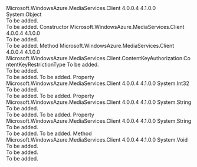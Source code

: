 <Type Name="ContentKeyAuthorizationPolicyRestriction" FullName="Microsoft.WindowsAzure.MediaServices.Client.ContentKeyAuthorization.ContentKeyAuthorizationPolicyRestriction">
  <TypeSignature Language="C#" Value="public class ContentKeyAuthorizationPolicyRestriction" />
  <TypeSignature Language="ILAsm" Value=".class public auto ansi beforefieldinit ContentKeyAuthorizationPolicyRestriction extends System.Object" />
  <TypeSignature Language="DocId" Value="T:Microsoft.WindowsAzure.MediaServices.Client.ContentKeyAuthorization.ContentKeyAuthorizationPolicyRestriction" />
  <TypeSignature Language="VB.NET" Value="Public Class ContentKeyAuthorizationPolicyRestriction" />
  <TypeSignature Language="F#" Value="type ContentKeyAuthorizationPolicyRestriction = class" />
  <AssemblyInfo>
    <AssemblyName>Microsoft.WindowsAzure.MediaServices.Client</AssemblyName>
    <AssemblyVersion>4.0.0.4</AssemblyVersion>
    <AssemblyVersion>4.1.0.0</AssemblyVersion>
  </AssemblyInfo>
  <Base>
    <BaseTypeName>System.Object</BaseTypeName>
  </Base>
  <Interfaces />
  <Docs>
    <summary>To be added.</summary>
    <remarks>To be added.</remarks>
  </Docs>
  <Members>
    <Member MemberName=".ctor">
      <MemberSignature Language="C#" Value="public ContentKeyAuthorizationPolicyRestriction ();" />
      <MemberSignature Language="ILAsm" Value=".method public hidebysig specialname rtspecialname instance void .ctor() cil managed" />
      <MemberSignature Language="DocId" Value="M:Microsoft.WindowsAzure.MediaServices.Client.ContentKeyAuthorization.ContentKeyAuthorizationPolicyRestriction.#ctor" />
      <MemberSignature Language="VB.NET" Value="Public Sub New ()" />
      <MemberType>Constructor</MemberType>
      <AssemblyInfo>
        <AssemblyName>Microsoft.WindowsAzure.MediaServices.Client</AssemblyName>
        <AssemblyVersion>4.0.0.4</AssemblyVersion>
        <AssemblyVersion>4.1.0.0</AssemblyVersion>
      </AssemblyInfo>
      <Parameters />
      <Docs>
        <summary>To be added.</summary>
        <remarks>To be added.</remarks>
      </Docs>
    </Member>
    <Member MemberName="GetKeyRestrictionTypeValue">
      <MemberSignature Language="C#" Value="public static Microsoft.WindowsAzure.MediaServices.Client.ContentKeyAuthorization.ContentKeyRestrictionType GetKeyRestrictionTypeValue (Microsoft.WindowsAzure.MediaServices.Client.ContentKeyAuthorization.ContentKeyAuthorizationPolicyRestriction restriction);" />
      <MemberSignature Language="ILAsm" Value=".method public static hidebysig valuetype Microsoft.WindowsAzure.MediaServices.Client.ContentKeyAuthorization.ContentKeyRestrictionType GetKeyRestrictionTypeValue(class Microsoft.WindowsAzure.MediaServices.Client.ContentKeyAuthorization.ContentKeyAuthorizationPolicyRestriction restriction) cil managed" />
      <MemberSignature Language="DocId" Value="M:Microsoft.WindowsAzure.MediaServices.Client.ContentKeyAuthorization.ContentKeyAuthorizationPolicyRestriction.GetKeyRestrictionTypeValue(Microsoft.WindowsAzure.MediaServices.Client.ContentKeyAuthorization.ContentKeyAuthorizationPolicyRestriction)" />
      <MemberSignature Language="VB.NET" Value="Public Shared Function GetKeyRestrictionTypeValue (restriction As ContentKeyAuthorizationPolicyRestriction) As ContentKeyRestrictionType" />
      <MemberSignature Language="F#" Value="static member GetKeyRestrictionTypeValue : Microsoft.WindowsAzure.MediaServices.Client.ContentKeyAuthorization.ContentKeyAuthorizationPolicyRestriction -&gt; Microsoft.WindowsAzure.MediaServices.Client.ContentKeyAuthorization.ContentKeyRestrictionType" Usage="Microsoft.WindowsAzure.MediaServices.Client.ContentKeyAuthorization.ContentKeyAuthorizationPolicyRestriction.GetKeyRestrictionTypeValue restriction" />
      <MemberType>Method</MemberType>
      <AssemblyInfo>
        <AssemblyName>Microsoft.WindowsAzure.MediaServices.Client</AssemblyName>
        <AssemblyVersion>4.0.0.4</AssemblyVersion>
        <AssemblyVersion>4.1.0.0</AssemblyVersion>
      </AssemblyInfo>
      <ReturnValue>
        <ReturnType>Microsoft.WindowsAzure.MediaServices.Client.ContentKeyAuthorization.ContentKeyRestrictionType</ReturnType>
      </ReturnValue>
      <Parameters>
        <Parameter Name="restriction" Type="Microsoft.WindowsAzure.MediaServices.Client.ContentKeyAuthorization.ContentKeyAuthorizationPolicyRestriction" />
      </Parameters>
      <Docs>
        <param name="restriction">To be added.</param>
        <summary>To be added.</summary>
        <returns>To be added.</returns>
        <remarks>To be added.</remarks>
      </Docs>
    </Member>
    <Member MemberName="KeyRestrictionType">
      <MemberSignature Language="C#" Value="public int KeyRestrictionType { get; set; }" />
      <MemberSignature Language="ILAsm" Value=".property instance int32 KeyRestrictionType" />
      <MemberSignature Language="DocId" Value="P:Microsoft.WindowsAzure.MediaServices.Client.ContentKeyAuthorization.ContentKeyAuthorizationPolicyRestriction.KeyRestrictionType" />
      <MemberSignature Language="VB.NET" Value="Public Property KeyRestrictionType As Integer" />
      <MemberSignature Language="F#" Value="member this.KeyRestrictionType : int with get, set" Usage="Microsoft.WindowsAzure.MediaServices.Client.ContentKeyAuthorization.ContentKeyAuthorizationPolicyRestriction.KeyRestrictionType" />
      <MemberType>Property</MemberType>
      <AssemblyInfo>
        <AssemblyName>Microsoft.WindowsAzure.MediaServices.Client</AssemblyName>
        <AssemblyVersion>4.0.0.4</AssemblyVersion>
        <AssemblyVersion>4.1.0.0</AssemblyVersion>
      </AssemblyInfo>
      <ReturnValue>
        <ReturnType>System.Int32</ReturnType>
      </ReturnValue>
      <Docs>
        <summary>To be added.</summary>
        <value>To be added.</value>
        <remarks>To be added.</remarks>
      </Docs>
    </Member>
    <Member MemberName="Name">
      <MemberSignature Language="C#" Value="public string Name { get; set; }" />
      <MemberSignature Language="ILAsm" Value=".property instance string Name" />
      <MemberSignature Language="DocId" Value="P:Microsoft.WindowsAzure.MediaServices.Client.ContentKeyAuthorization.ContentKeyAuthorizationPolicyRestriction.Name" />
      <MemberSignature Language="VB.NET" Value="Public Property Name As String" />
      <MemberSignature Language="F#" Value="member this.Name : string with get, set" Usage="Microsoft.WindowsAzure.MediaServices.Client.ContentKeyAuthorization.ContentKeyAuthorizationPolicyRestriction.Name" />
      <MemberType>Property</MemberType>
      <AssemblyInfo>
        <AssemblyName>Microsoft.WindowsAzure.MediaServices.Client</AssemblyName>
        <AssemblyVersion>4.0.0.4</AssemblyVersion>
        <AssemblyVersion>4.1.0.0</AssemblyVersion>
      </AssemblyInfo>
      <ReturnValue>
        <ReturnType>System.String</ReturnType>
      </ReturnValue>
      <Docs>
        <summary>To be added.</summary>
        <value>To be added.</value>
        <remarks>To be added.</remarks>
      </Docs>
    </Member>
    <Member MemberName="Requirements">
      <MemberSignature Language="C#" Value="public string Requirements { get; set; }" />
      <MemberSignature Language="ILAsm" Value=".property instance string Requirements" />
      <MemberSignature Language="DocId" Value="P:Microsoft.WindowsAzure.MediaServices.Client.ContentKeyAuthorization.ContentKeyAuthorizationPolicyRestriction.Requirements" />
      <MemberSignature Language="VB.NET" Value="Public Property Requirements As String" />
      <MemberSignature Language="F#" Value="member this.Requirements : string with get, set" Usage="Microsoft.WindowsAzure.MediaServices.Client.ContentKeyAuthorization.ContentKeyAuthorizationPolicyRestriction.Requirements" />
      <MemberType>Property</MemberType>
      <AssemblyInfo>
        <AssemblyName>Microsoft.WindowsAzure.MediaServices.Client</AssemblyName>
        <AssemblyVersion>4.0.0.4</AssemblyVersion>
        <AssemblyVersion>4.1.0.0</AssemblyVersion>
      </AssemblyInfo>
      <ReturnValue>
        <ReturnType>System.String</ReturnType>
      </ReturnValue>
      <Docs>
        <summary>To be added.</summary>
        <value>To be added.</value>
        <remarks>To be added.</remarks>
      </Docs>
    </Member>
    <Member MemberName="SetKeyRestrictionTypeValue">
      <MemberSignature Language="C#" Value="public void SetKeyRestrictionTypeValue (Microsoft.WindowsAzure.MediaServices.Client.ContentKeyAuthorization.ContentKeyRestrictionType value);" />
      <MemberSignature Language="ILAsm" Value=".method public hidebysig instance void SetKeyRestrictionTypeValue(valuetype Microsoft.WindowsAzure.MediaServices.Client.ContentKeyAuthorization.ContentKeyRestrictionType value) cil managed" />
      <MemberSignature Language="DocId" Value="M:Microsoft.WindowsAzure.MediaServices.Client.ContentKeyAuthorization.ContentKeyAuthorizationPolicyRestriction.SetKeyRestrictionTypeValue(Microsoft.WindowsAzure.MediaServices.Client.ContentKeyAuthorization.ContentKeyRestrictionType)" />
      <MemberSignature Language="VB.NET" Value="Public Sub SetKeyRestrictionTypeValue (value As ContentKeyRestrictionType)" />
      <MemberSignature Language="F#" Value="member this.SetKeyRestrictionTypeValue : Microsoft.WindowsAzure.MediaServices.Client.ContentKeyAuthorization.ContentKeyRestrictionType -&gt; unit" Usage="contentKeyAuthorizationPolicyRestriction.SetKeyRestrictionTypeValue value" />
      <MemberType>Method</MemberType>
      <AssemblyInfo>
        <AssemblyName>Microsoft.WindowsAzure.MediaServices.Client</AssemblyName>
        <AssemblyVersion>4.0.0.4</AssemblyVersion>
        <AssemblyVersion>4.1.0.0</AssemblyVersion>
      </AssemblyInfo>
      <ReturnValue>
        <ReturnType>System.Void</ReturnType>
      </ReturnValue>
      <Parameters>
        <Parameter Name="value" Type="Microsoft.WindowsAzure.MediaServices.Client.ContentKeyAuthorization.ContentKeyRestrictionType" />
      </Parameters>
      <Docs>
        <param name="value">To be added.</param>
        <summary>To be added.</summary>
        <remarks>To be added.</remarks>
      </Docs>
    </Member>
  </Members>
</Type>